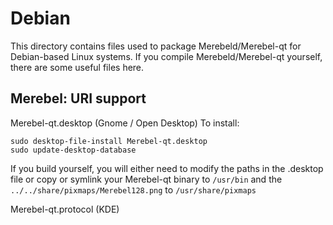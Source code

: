 
Debian
====================
This directory contains files used to package Merebeld/Merebel-qt
for Debian-based Linux systems. If you compile Merebeld/Merebel-qt yourself, there are some useful files here.

## Merebel: URI support ##


Merebel-qt.desktop  (Gnome / Open Desktop)
To install:

	sudo desktop-file-install Merebel-qt.desktop
	sudo update-desktop-database

If you build yourself, you will either need to modify the paths in
the .desktop file or copy or symlink your Merebel-qt binary to `/usr/bin`
and the `../../share/pixmaps/Merebel128.png` to `/usr/share/pixmaps`

Merebel-qt.protocol (KDE)


